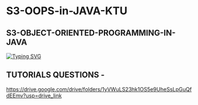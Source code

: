 # S3-OOPS-in-JAVA-KTU
## S3-OBJECT-ORIENTED-PROGRAMMING-IN-JAVA

[![Typing SVG](https://readme-typing-svg.demolab.com?font=Chewy&size=29&pause=1000&color=0CF7F4&center=true&vCenter=true&width=435&lines=S3+OOPS+IN+JAVA+KTU;KARTHIK+KRISHNAN;SJCET+PALAI)](https://git.io/typing-svg)


## TUTORIALS QUESTIONS -

https://drive.google.com/drive/folders/1yVWuLS23hk1OS5e9UheSsLpGuQfdEEmv?usp=drive_link
